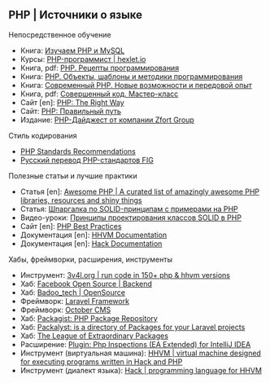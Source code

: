 PHP | Источники о языке
-----------------------
Непосредственное обучение  

* Книга: [Изучаем PHP и MySQL](https://www.livelib.ru/book/1000460782-izuchaem-php-i-mysql-linn-bejli-majkl-morrison)
* Курсы: [PHP-программист | hexlet.io](https://ru.hexlet.io/professions/php)
* Книга, pdf: [PHP. Рецепты программирования](https://www.livelib.ru/book/1001247893-php-retsepty-programmirovaniya-devid-sklyar-adam-trahtenberg)
* Книга: [PHP. Объекты, шаблоны и методики программирования](https://www.livelib.ru/book/1001403943-php-obekty-shablony-i-metodiki-programmirovaniya-met-zandstra)
* Книга: [Современный PHP. Новые возможности и передовой опыт](https://www.livelib.ru/book/1001537963-sovremennyj-php-novye-vozmozhnosti-i-peredovoj-opyt-dzhosh-lokhart)
* Книга, pdf: [Совершенный код. Мастер-класс](https://www.livelib.ru/book/1001122709-sovershennyj-kod-masterklass-stiv-makkonnell)
* Сайт [en]: [PHP: The Right Way](http://www.phptherightway.com)
* Сайт: [PHP: Правильный путь](http://getjump.me/ru-php-the-right-way/)
* Издание: [PHP-Дайджест от компании Zfort Group](https://habrahabr.ru/search/?target_type=posts&q=php%20%D0%B4%D0%B0%D0%B9%D0%B4%D0%B6%D0%B5%D1%81%D1%82&order_by=date)

Стиль кодирования  

* [PHP Standards Recommendations](http://www.php-fig.org/psr/)
* [Русский перевод PHP-стандартов FIG](https://github.com/samdark/fig-standards-ru/blob/master/accepted/ru/index.md)

Полезные статьи и лучшие практики  

* Статья [en]: [Awesome PHP | A curated list of amazingly awesome PHP libraries, resources and shiny things](https://github.com/ziadoz/awesome-php)
* Статья: [Шпаргалка по SOLID-принципам с примерами на PHP](https://habrahabr.ru/post/208442/)
* Видео-уроки: [Принципы проектирования классов SOLID в PHP](http://simple-training.com/category/solid-in-php/)
* Сайт [en]: [PHP Best Practices](https://phpbestpractices.org/)
* Документация [en]: [HHVM Documentation](https://docs.hhvm.com/hhvm/)
* Документация [en]: [Hack Documentation](https://docs.hhvm.com/hack/)

Хабы, фреймворки, расширения, инструменты  

* Инструмент: [3v4l.org | run code in 150+ php & hhvm versions](https://3v4l.org/)
* Хаб: [Facebook Open Source | Backend](https://code.facebook.com/projects/backend/)
* Хаб: [Badoo_tech | OpenSource](https://tech.badoo.com/ru/open-source/)
* Фреймворк: [Laravel Framework](https://laravel.com/)
* Фреймворк: [October CMS](http://octobercms.com/)
* Хаб: [Packagist: PHP Package Repository](https://packagist.org/)
* Хаб: [Packalyst: is a directory of Packages for your Laravel projects](http://packalyst.com/)
* Хаб: [The League of Extraordinary Packages](https://thephpleague.com/)
* Расширение: [Plugin: Php Inspections (EA Extended) for IntelliJ IDEA](https://plugins.jetbrains.com/idea/plugin/7622-php-inspections-ea-extended-)
* Инструмент (виртуальная машина): [HHVM | virtual machine designed for executing programs written in Hack and PHP](http://hhvm.com/)
* Инструмент (диалект языка): [Hack | programming language for HHVM](http://hacklang.org/)
